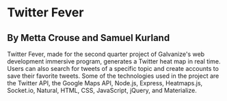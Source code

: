 # Twitter Fever
## By Metta Crouse and Samuel Kurland

Twitter Fever, made for the second quarter project of Galvanize's web development immersive
program, generates a Twitter heat map in real time. Users can also search for tweets
of a specific topic and create accounts to save their favorite tweets. Some of the
technologies used in the project are the Twitter API, the Google Maps API, Node.js,
Express, Heatmaps.js, Socket.io, Natural, HTML, CSS, JavaScript, jQuery, and Materialize.
